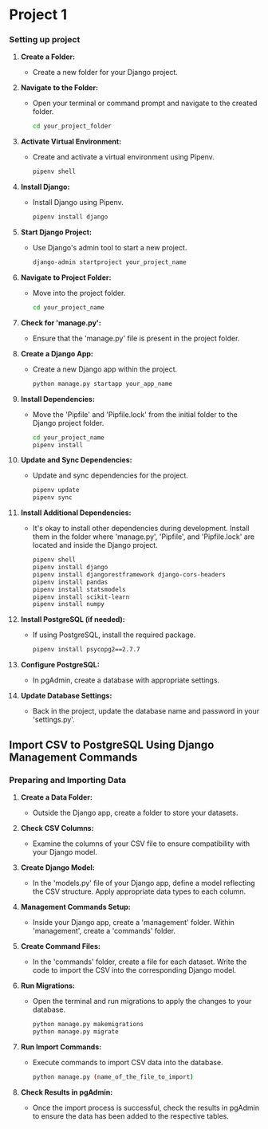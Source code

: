 # Project 1

### Setting up project

1. **Create a Folder:**
   - Create a new folder for your Django project.

2. **Navigate to the Folder:**
   - Open your terminal or command prompt and navigate to the created folder.
     ```bash
     cd your_project_folder
     ```

3. **Activate Virtual Environment:**
   - Create and activate a virtual environment using Pipenv.
     ```bash
     pipenv shell
     ```

4. **Install Django:**
   - Install Django using Pipenv.
     ```bash
     pipenv install django
     ```

5. **Start Django Project:**
   - Use Django's admin tool to start a new project.
     ```bash
     django-admin startproject your_project_name
     ```

6. **Navigate to Project Folder:**
   - Move into the project folder.
     ```bash
     cd your_project_name
     ```

7. **Check for 'manage.py':**
   - Ensure that the 'manage.py' file is present in the project folder.

8. **Create a Django App:**
   - Create a new Django app within the project.
     ```bash
     python manage.py startapp your_app_name
     ```

9. **Install Dependencies:**
   - Move the 'Pipfile' and 'Pipfile.lock' from the initial folder to the Django project folder.
     ```bash
     cd your_project_name
     pipenv install
     ```

10. **Update and Sync Dependencies:**
    - Update and sync dependencies for the project.
      ```bash
      pipenv update
      pipenv sync
      ```

11. **Install Additional Dependencies:**
    - It's okay to install other dependencies during development. Install them in the folder where 'manage.py', 'Pipfile', and 'Pipfile.lock' are located and inside the Django project.
      ```bash
      pipenv shell
      pipenv install django
      pipenv install djangorestframework django-cors-headers
      pipenv install pandas
      pipenv install statsmodels
      pipenv install scikit-learn
      pipenv install numpy
      ```

12. **Install PostgreSQL (if needed):**
    - If using PostgreSQL, install the required package.
      ```bash
      pipenv install psycopg2==2.7.7
      ```

13. **Configure PostgreSQL:**
    - In pgAdmin, create a database with appropriate settings.

14. **Update Database Settings:**
    - Back in the project, update the database name and password in your 'settings.py'.


## Import CSV to PostgreSQL Using Django Management Commands

### Preparing and Importing Data

1. **Create a Data Folder:**
   - Outside the Django app, create a folder to store your datasets.

2. **Check CSV Columns:**
   - Examine the columns of your CSV file to ensure compatibility with your Django model.

3. **Create Django Model:**
   - In the 'models.py' file of your Django app, define a model reflecting the CSV structure. Apply appropriate data types to each column.

4. **Management Commands Setup:**
   - Inside your Django app, create a 'management' folder. Within 'management', create a 'commands' folder.

5. **Create Command Files:**
   - In the 'commands' folder, create a file for each dataset. Write the code to import the CSV into the corresponding Django model.

6. **Run Migrations:**
   - Open the terminal and run migrations to apply the changes to your database.
     ```bash
     python manage.py makemigrations
     python manage.py migrate
     ```

7. **Run Import Commands:**
   - Execute commands to import CSV data into the database.
     ```bash
     python manage.py (name_of_the_file_to_import)
     ```

8. **Check Results in pgAdmin:**
   - Once the import process is successful, check the results in pgAdmin to ensure the data has been added to the respective tables.
